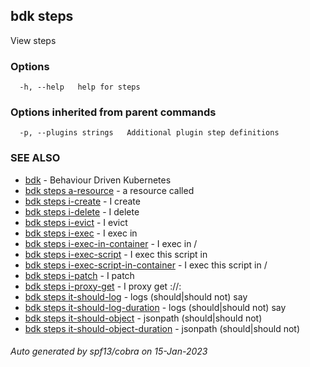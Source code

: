## bdk steps

View steps

### Options

```
  -h, --help   help for steps
```

### Options inherited from parent commands

```
  -p, --plugins strings   Additional plugin step definitions
```

### SEE ALSO

* [bdk](bdk.md)	 - Behaviour Driven Kubernetes
* [bdk steps a-resource](bdk_steps_a-resource.md)	 - a resource called <reference>
* [bdk steps i-create](bdk_steps_i-create.md)	 - I create <reference>
* [bdk steps i-delete](bdk_steps_i-delete.md)	 - I delete <reference>
* [bdk steps i-evict](bdk_steps_i-evict.md)	 - I evict <reference>
* [bdk steps i-exec](bdk_steps_i-exec.md)	 - I exec <command> in <reference>
* [bdk steps i-exec-in-container](bdk_steps_i-exec-in-container.md)	 - I exec <command> in <reference>/<container>
* [bdk steps i-exec-script](bdk_steps_i-exec-script.md)	 - I exec this script in <reference>
* [bdk steps i-exec-script-in-container](bdk_steps_i-exec-script-in-container.md)	 - I exec this script in <reference>/<container>
* [bdk steps i-patch](bdk_steps_i-patch.md)	 - I patch <reference>
* [bdk steps i-proxy-get](bdk_steps_i-proxy-get.md)	 - I proxy get <scheme>://<reference>:<port><path>
* [bdk steps it-should-log](bdk_steps_it-should-log.md)	 - <reference> logs (should|should not) say <text>
* [bdk steps it-should-log-duration](bdk_steps_it-should-log-duration.md)	 - <assertion> <duration> <reference> logs (should|should not) say <text>
* [bdk steps it-should-object](bdk_steps_it-should-object.md)	 - <reference> jsonpath <jsonpath> (should|should not) <matcher>
* [bdk steps it-should-object-duration](bdk_steps_it-should-object-duration.md)	 - <assertion> <duration> <reference> jsonpath <jsonpath> (should|should not) <matcher>

###### Auto generated by spf13/cobra on 15-Jan-2023

